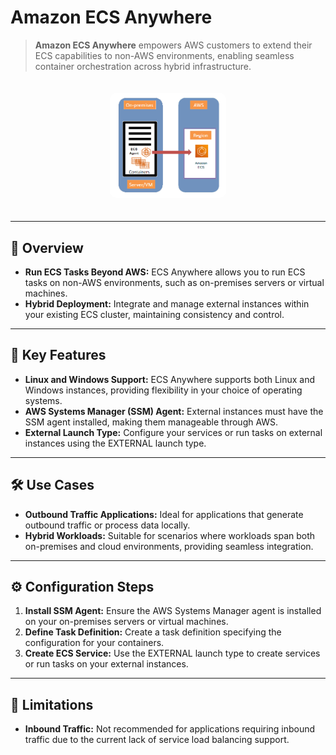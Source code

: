 # Amazon ECS Anywhere

> **Amazon ECS Anywhere** empowers AWS customers to extend their ECS capabilities to non-AWS environments, enabling seamless container orchestration across hybrid infrastructure.

<div style="text-align: center; padding: 20px">
  <img alt="ecs-anywhere" src="images/ecs-anywhere.png"  style="border-radius: 10px; width: 40%;"/>
</div>

---

## 📝 Overview

- **Run ECS Tasks Beyond AWS:** ECS Anywhere allows you to run ECS tasks on non-AWS environments, such as on-premises servers or virtual machines.
- **Hybrid Deployment:** Integrate and manage external instances within your existing ECS cluster, maintaining consistency and control.

---

## 🌟 Key Features

- **Linux and Windows Support:** ECS Anywhere supports both Linux and Windows instances, providing flexibility in your choice of operating systems.
- **AWS Systems Manager (SSM) Agent:** External instances must have the SSM agent installed, making them manageable through AWS.
- **External Launch Type:** Configure your services or run tasks on external instances using the EXTERNAL launch type.

---

## 🛠️ Use Cases

- **Outbound Traffic Applications:** Ideal for applications that generate outbound traffic or process data locally.
- **Hybrid Workloads:** Suitable for scenarios where workloads span both on-premises and cloud environments, providing seamless integration.

---

## ⚙️ Configuration Steps

1. **Install SSM Agent:** Ensure the AWS Systems Manager agent is installed on your on-premises servers or virtual machines.
2. **Define Task Definition:** Create a task definition specifying the configuration for your containers.
3. **Create ECS Service:** Use the EXTERNAL launch type to create services or run tasks on your external instances.

---

## 🚫 Limitations

- **Inbound Traffic:** Not recommended for applications requiring inbound traffic due to the current lack of service load balancing support.
